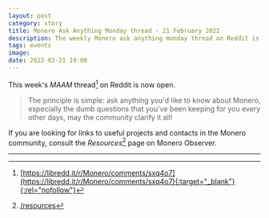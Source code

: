 ```yaml
---
layout: post
category: story
title: Monero Ask Anything Monday thread - 21 February 2022
description: The weekly Monero ask anything monday thread on Reddit is now open. Post your newbie questions so the community can help.
tags: events
image: 
date: 2022-02-21 19:00
---
```


This week's *MAAM* thread[^1] on Reddit is now open. 

> The principle is simple: ask anything you'd like to know about Monero, especially the dumb questions that you've been keeping for you every other days, may the community clarify it all!

If you are looking for links to useful projects and contacts in the Monero community, consult the *Resources*[^2] page on Monero Observer. 

---

[^1]: [https://libredd.it/r/Monero/comments/sxq4o7](https://libredd.it/r/Monero/comments/sxq4o7){:target="_blank"}{:rel="nofollow"}
[^2]: [/resources](/resources)
